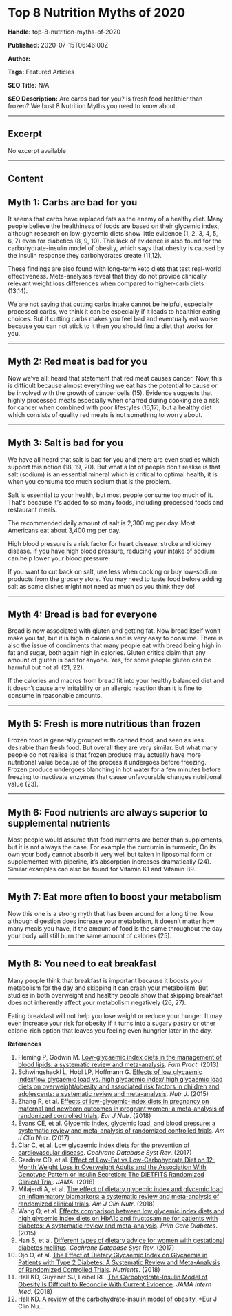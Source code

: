 # Top 8 Nutrition Myths of 2020

**Handle:** top-8-nutrition-myths-of-2020

**Published:** 2020-07-15T06:46:00Z

**Author:**  

**Tags:** Featured Articles

**SEO Title:** N/A

**SEO Description:** Are carbs bad for you? Is fresh food healthier than frozen? We bust 8 Nutrition Myths you  need to know about.

---

## Excerpt

No excerpt available

---

## Content

## Myth 1: Carbs are bad for you

It seems that carbs have replaced fats as the enemy of a healthy diet. Many people believe the healthiness of foods are based on their glycemic index, although research on low-glycemic diets show little evidence (1, 2, 3, 4, 5, 6, 7) even for diabetics (8, 9, 10). This lack of evidence is also found for the carbohydrate-insulin model of obesity, which says that obesity is caused by the insulin response they carbohydrates create (11,12).

These findings are also found with long-term keto diets that test real-world effectiveness. Meta-analyses reveal that they do not provide clinically relevant weight loss differences when compared to higher-carb diets (13,14).

We are not saying that cutting carbs intake cannot be helpful, especially processed carbs, we think it can be especially if it leads to healthier eating choices. But if cutting carbs makes you feel bad and eventually eat worse because you can not stick to it then you should find a diet that works for you.

---

## Myth 2: Red meat is bad for you

Now we’ve all; heard that statement that red meat causes cancer. Now, this is difficult because almost everything we eat has the potential to cause or be involved with the growth of cancer cells (15). Evidence suggests that highly processed meats especially when charred during cooking are a risk for cancer when combined with poor lifestyles (16,17), but a healthy diet which consists of quality red meats is not something to worry about.

---

## Myth 3: Salt is bad for you

We have all heard that salt is bad for you and there are even studies which support this notion (18, 19, 20). But what a lot of people don’t realise is that salt (sodium) is an essential mineral which is critical to optimal health, it is when you consume too much sodium that is the problem.

Salt is essential to your health, but most people consume too much of it. That's because it's added to so many foods, including processed foods and restaurant meals.

The recommended daily amount of salt is 2,300 mg per day. Most Americans eat about 3,400 mg per day.

High blood pressure is a risk factor for heart disease, stroke and kidney disease. If you have high blood pressure, reducing your intake of sodium can help lower your blood pressure.

If you want to cut back on salt, use less when cooking or buy low-sodium products from the grocery store. You may need to taste food before adding salt as some dishes might not need as much as you think they do!

---

## Myth 4: Bread is bad for everyone

Bread is now associated with gluten and getting fat. Now bread itself won’t make you fat, but it is high in calories and is very easy to consume. There is also the issue of condiments that many people eat with bread being high in fat and sugar, both again high in calories.  Gluten critics claim that any amount of gluten is bad for anyone. Yes, for some people gluten can be harmful but not all (21, 22).

If the calories and macros from bread fit into your healthy balanced diet and it doesn’t cause any irritability or an allergic reaction than it is fine to consume in reasonable amounts.

---

## Myth 5: Fresh is more nutritious than frozen

Frozen food is generally grouped with canned food, and seen as less desirable than fresh food. But overall they are very similar. But what many people do not realise is that frozen produce may actually have more nutritional value because of the process it undergoes before freezing. Frozen produce undergoes blanching in hot water for a few minutes before freezing to inactivate enzymes that cause unfavourable changes nutritional value (23).

---

## Myth 6: Food nutrients are always superior to supplemental nutrients

Most people would assume that food nutrients are better than supplements, but it is not always the case. For example the curcumin in turmeric, On its own your body cannot absorb it very well but taken in liposomal form or supplemented with piperine, it’s absorption increases dramatically (24). Similar examples can also be found for Vitamin K1 and Vitamin B9.

---

## Myth 7: Eat more often to boost your metabolism

Now this one is a strong myth that has been around for a long time. Now although digestion does increase your metabolism, it doesn’t matter how many meals you have, if the amount of food is the same throughout the day your body will still burn the same amount of calories (25).

---

## Myth 8: You need to eat breakfast

Many people think that breakfast is important because it boosts your metabolism for the day and skipping it can crash your metabolism. But studies in both overweight and healthy people show that skipping breakfast does not inherently affect your metabolism negatively (26, 27).

Eating breakfast will not help you lose weight or reduce your hunger. It may even increase your risk for obesity if it turns into a sugary pastry or other calorie-rich option that leaves you feeling even hungrier later in the day.

**References**
1. Fleming P, Godwin M. [Low-glycaemic index diets in the management of blood lipids: a systematic review and meta-analysis](https://www.ncbi.nlm.nih.gov/pubmed/23804161). *Fam Pract*. (2013)
2. Schwingshackl L, Hobl LP, Hoffmann G. [Effects of low glycaemic index/low glycaemic load vs. high glycaemic index/ high glycaemic load diets on overweight/obesity and associated risk factors in children and adolescents: a systematic review and meta-analysis](https://www.ncbi.nlm.nih.gov/pubmed/26489667). *Nutr J*. (2015)
3. Zhang R, et al. [Effects of low-glycemic-index diets in pregnancy on maternal and newborn outcomes in pregnant women: a meta-analysis of randomized controlled trials](https://www.ncbi.nlm.nih.gov/pubmed/27612876). *Eur J Nutr*. (2018)
4. Evans CE, et al. [Glycemic index, glycemic load, and blood pressure: a systematic review and meta-analysis of randomized controlled trials](https://www.ncbi.nlm.nih.gov/pubmed/28404579). *Am J Clin Nutr*. (2017)
5. Clar C, et al. [Low glycaemic index diets for the prevention of cardiovascular disease](https://www.ncbi.nlm.nih.gov/pubmed/28759107). *Cochrane Database Syst Rev*. (2017)
6. Gardner CD, et al. [Effect of Low-Fat vs Low-Carbohydrate Diet on 12-Month Weight Loss in Overweight Adults and the Association With Genotype Pattern or Insulin Secretion: The DIETFITS Randomized Clinical Trial](https://www.ncbi.nlm.nih.gov/pubmed/29466592). *JAMA*. (2018)
7. Milajerdi A, et al. [The effect of dietary glycemic index and glycemic load on inflammatory biomarkers: a systematic review and meta-analysis of randomized clinical trials](https://www.ncbi.nlm.nih.gov/pubmed/29635487). *Am J Clin Nutr*. (2018)
8. Wang Q, et al. [Effects comparison between low glycemic index diets and high glycemic index diets on HbA1c and fructosamine for patients with diabetes: A systematic review and meta-analysis](https://www.ncbi.nlm.nih.gov/pubmed/25524422). *Prim Care Diabetes*. (2015)
9. Han S, et al. [Different types of dietary advice for women with gestational diabetes mellitus](https://www.ncbi.nlm.nih.gov/pubmed/28236296). *Cochrane Database Syst Rev*. (2017)
10. Ojo O, et al. [The Effect of Dietary Glycaemic Index on Glycaemia in Patients with Type 2 Diabetes: A Systematic Review and Meta-Analysis of Randomized Controlled Trials](https://www.ncbi.nlm.nih.gov/pubmed/29562676). *Nutrients*. (2018)
11. Hall KD, Guyenet SJ, Leibel RL. [The Carbohydrate-Insulin Model of Obesity Is Difficult to Reconcile With Current Evidence](https://www.ncbi.nlm.nih.gov/pubmed/29971320). *JAMA Intern Med*. (2018)
12. Hall KD. [A review of the carbohydrate-insulin model of obesity](https://www.ncbi.nlm.nih.gov/pubmed/28074888). *Eur J Clin Nu...

